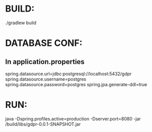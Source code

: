 

# BUILD:
  ./gradlew build

# DATABASE CONF:
## In application.properties
  spring.datasource.url=jdbc:postgresql://localhost:5432/gdpr
  spring.datasource.username=postgres
  spring.datasource.password=postgres
  spring.jpa.generate-ddl=true

# RUN:
  java -Dspring.profiles.active=production -Dserver.port=8080 -jar /build/libs/gdpr-0.0.1-SNAPSHOT.jar
